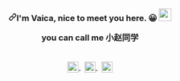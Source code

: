 <article class="markdown-body entry-content container-lg f5" itemprop="text"><h3 align="center" dir="auto"><a id="user-content-im-小赵同学-nice-to-meet-you-here----------" class="anchor" aria-hidden="true" href="#im-rozhi-nice-to-meet-you-here----------"><svg class="octicon octicon-link" viewBox="0 0 16 16" version="1.1" width="16" height="16" aria-hidden="true"><path fill-rule="evenodd" d="M7.775 3.275a.75.75 0 001.06 1.06l1.25-1.25a2 2 0 112.83 2.83l-2.5 2.5a2 2 0 01-2.83 0 .75.75 0 00-1.06 1.06 3.5 3.5 0 004.95 0l2.5-2.5a3.5 3.5 0 00-4.95-4.95l-1.25 1.25zm-4.69 9.64a2 2 0 010-2.83l2.5-2.5a2 2 0 012.83 0 .75.75 0 001.06-1.06 3.5 3.5 0 00-4.95 0l-2.5 2.5a3.5 3.5 0 004.95 4.95l1.25-1.25a.75.75 0 00-1.06-1.06l-1.25 1.25a2 2 0 01-2.83 0z"></path></svg></a>I'm Vaica, nice to meet you here. <g-emoji class="g-emoji" alias="grinning" fallback-src="https://github.githubassets.com/images/icons/emoji/unicode/1f600.png">😀</g-emoji>
 <a target="_blank" rel="noopener noreferrer" href="https://camo.githubusercontent.com/e8e7b06ecf583bc040eb60e44eb5b8e0ecc5421320a92929ce21522dbc34c891/68747470733a2f2f6d656469612e67697068792e636f6d2f6d656469612f6876524a434c467a6361737252346961377a2f67697068792e676966"><img src="https://camo.githubusercontent.com/e8e7b06ecf583bc040eb60e44eb5b8e0ecc5421320a92929ce21522dbc34c891/68747470733a2f2f6d656469612e67697068792e636f6d2f6d656469612f6876524a434c467a6361737252346961377a2f67697068792e676966" width="25px" data-canonical-src="https://media.giphy.com/media/hvRJCLFzcasrR4ia7z/giphy.gif" style="max-width: 100%;"></a>
<br>
<p>you can call me 小赵同学</p>
<br>
<a href="mailto:zql801@qq.com" align="center">
  <img align="center" alt="Email me." width="22px" src="https://camo.githubusercontent.com/da8c01f9850947b5175cfdaa4f0d8d83c50ce9dc9b8ff17ba1163c74a2b5a22c/68747470733a2f2f63646e2e6a7364656c6976722e6e65742f67682f6564656e742f537570657254696e7949636f6e732f696d616765732f7376672f656d61696c2e737667" data-canonical-src="https://cdn.jsdelivr.net/gh/edent/SuperTinyIcons/images/svg/email.svg" style="max-width: 100%;">
</a>&nbsp;
<a href="https://wpa.qq.com/msgrd?v=3&amp;uin=1770186415&amp;site=qq&amp;menu=yes" align="center" rel="nofollow">
  <img align="center" alt="My QQ Group, for Chinese visitors" width="22px" src="https://camo.githubusercontent.com/082d9d627e4fb75325430d28b9662185e1321483744f42995e142fb089901db9/68747470733a2f2f63646e2e6a7364656c6976722e6e65742f67682f6564656e742f537570657254696e7949636f6e732f696d616765732f7376672f71712e737667" data-canonical-src="https://cdn.jsdelivr.net/gh/edent/SuperTinyIcons/images/svg/qq.svg" style="max-width: 100%;">
</a>&nbsp;
<a href="https://usj.cc" align="center" rel="nofollow">
  <img align="center" alt="Eltrac on Twitter" width="22px" src="https://usj.cc/favicon.ico" data-canonical-src="https://usj.cc/favicon.ico" style="max-width: 100%;">
</a>
<br><br>
</article>
